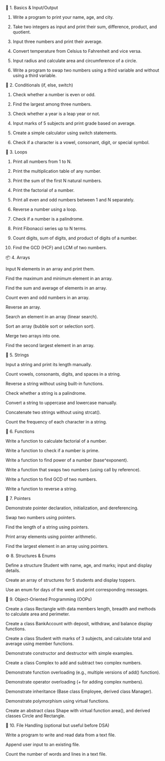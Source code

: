 🧱 1. Basics & Input/Output

1. Write a program to print your name, age, and city.

2. Take two integers as input and print their sum, difference, product, and quotient.

3. Input three numbers and print their average.

4. Convert temperature from Celsius to Fahrenheit and vice versa.

5. Input radius and calculate area and circumference of a circle.

6. Write a program to swap two numbers using a third variable and without using a third variable.

🔁 2. Conditionals (if, else, switch)

1. Check whether a number is even or odd.

2. Find the largest among three numbers.

3. Check whether a year is a leap year or not.

4. Input marks of 5 subjects and print grade based on average.

5. Create a simple calculator using switch statements.

6. Check if a character is a vowel, consonant, digit, or special symbol.

🔂 3. Loops

1. Print all numbers from 1 to N.

2. Print the multiplication table of any number.

3. Print the sum of the first N natural numbers.

4. Print the factorial of a number.

5. Print all even and odd numbers between 1 and N separately.

6. Reverse a number using a loop.

7. Check if a number is a palindrome.

8. Print Fibonacci series up to N terms.

9. Count digits, sum of digits, and product of digits of a number.

10. Find the GCD (HCF) and LCM of two numbers.

📦 4. Arrays

Input N elements in an array and print them.

Find the maximum and minimum element in an array.

Find the sum and average of elements in an array.

Count even and odd numbers in an array.

Reverse an array.

Search an element in an array (linear search).

Sort an array (bubble sort or selection sort).

Merge two arrays into one.

Find the second largest element in an array.

🔡 5. Strings

Input a string and print its length manually.

Count vowels, consonants, digits, and spaces in a string.

Reverse a string without using built-in functions.

Check whether a string is a palindrome.

Convert a string to uppercase and lowercase manually.

Concatenate two strings without using strcat().

Count the frequency of each character in a string.

🧮 6. Functions

Write a function to calculate factorial of a number.

Write a function to check if a number is prime.

Write a function to find power of a number (base^exponent).

Write a function that swaps two numbers (using call by reference).

Write a function to find GCD of two numbers.

Write a function to reverse a string.

🧱 7. Pointers

Demonstrate pointer declaration, initialization, and dereferencing.

Swap two numbers using pointers.

Find the length of a string using pointers.

Print array elements using pointer arithmetic.

Find the largest element in an array using pointers.

⚙️ 8. Structures & Enums

Define a structure Student with name, age, and marks; input and display details.

Create an array of structures for 5 students and display toppers.

Use an enum for days of the week and print corresponding messages.

🧩 9. Object-Oriented Programming (OOPs)

Create a class Rectangle with data members length, breadth and methods to calculate area and perimeter.

Create a class BankAccount with deposit, withdraw, and balance display functions.

Create a class Student with marks of 3 subjects, and calculate total and average using member functions.

Demonstrate constructor and destructor with simple examples.

Create a class Complex to add and subtract two complex numbers.

Demonstrate function overloading (e.g., multiple versions of add() function).

Demonstrate operator overloading (+ for adding complex numbers).

Demonstrate inheritance (Base class Employee, derived class Manager).

Demonstrate polymorphism using virtual functions.

Create an abstract class Shape with virtual function area(), and derived classes Circle and Rectangle.

💾 10. File Handling (optional but useful before DSA)

Write a program to write and read data from a text file.

Append user input to an existing file.

Count the number of words and lines in a text file.
